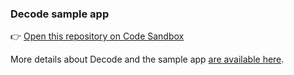 ### Decode sample app

👉 [Open this repository on Code Sandbox](https://githubbox.com/usedecode/decode-sample-app-1)

More details about Decode and the sample app [are available here]().
